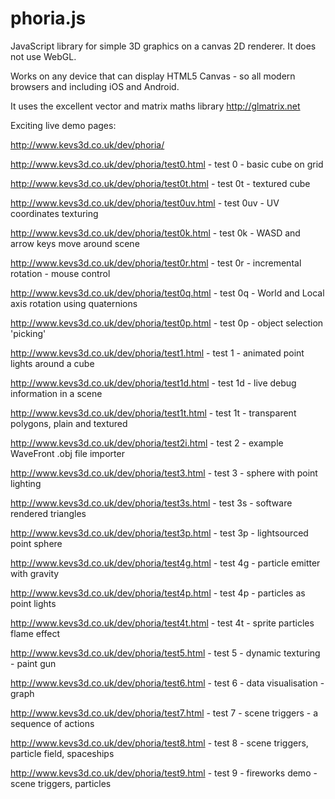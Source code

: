 phoria.js
=========

JavaScript library for simple 3D graphics on a canvas 2D renderer. It does not use WebGL.

Works on any device that can display HTML5 Canvas - so all modern browsers and including iOS and Android.

It uses the excellent vector and matrix maths library http://glmatrix.net

Exciting live demo pages:

http://www.kevs3d.co.uk/dev/phoria/

http://www.kevs3d.co.uk/dev/phoria/test0.html - test 0 - basic cube on grid

http://www.kevs3d.co.uk/dev/phoria/test0t.html - test 0t - textured cube

http://www.kevs3d.co.uk/dev/phoria/test0uv.html - test 0uv - UV coordinates texturing

http://www.kevs3d.co.uk/dev/phoria/test0k.html - test 0k - WASD and arrow keys move around scene

http://www.kevs3d.co.uk/dev/phoria/test0r.html - test 0r - incremental rotation - mouse control

http://www.kevs3d.co.uk/dev/phoria/test0q.html - test 0q - World and Local axis rotation using quaternions

http://www.kevs3d.co.uk/dev/phoria/test0p.html - test 0p - object selection 'picking'

http://www.kevs3d.co.uk/dev/phoria/test1.html - test 1 - animated point lights around a cube

http://www.kevs3d.co.uk/dev/phoria/test1d.html - test 1d - live debug information in a scene

http://www.kevs3d.co.uk/dev/phoria/test1t.html - test 1t - transparent polygons, plain and textured

http://www.kevs3d.co.uk/dev/phoria/test2i.html - test 2 - example WaveFront .obj file importer

http://www.kevs3d.co.uk/dev/phoria/test3.html - test 3 - sphere with point lighting

http://www.kevs3d.co.uk/dev/phoria/test3s.html - test 3s - software rendered triangles

http://www.kevs3d.co.uk/dev/phoria/test3p.html - test 3p - lightsourced point sphere

http://www.kevs3d.co.uk/dev/phoria/test4g.html - test 4g - particle emitter with gravity

http://www.kevs3d.co.uk/dev/phoria/test4p.html - test 4p - particles as point lights

http://www.kevs3d.co.uk/dev/phoria/test4t.html - test 4t - sprite particles flame effect

http://www.kevs3d.co.uk/dev/phoria/test5.html - test 5 - dynamic texturing - paint gun

http://www.kevs3d.co.uk/dev/phoria/test6.html - test 6 - data visualisation - graph

http://www.kevs3d.co.uk/dev/phoria/test7.html - test 7 - scene triggers - a sequence of actions

http://www.kevs3d.co.uk/dev/phoria/test8.html - test 8 - scene triggers, particle field, spaceships

http://www.kevs3d.co.uk/dev/phoria/test9.html - test 9 - fireworks demo - scene triggers, particles
